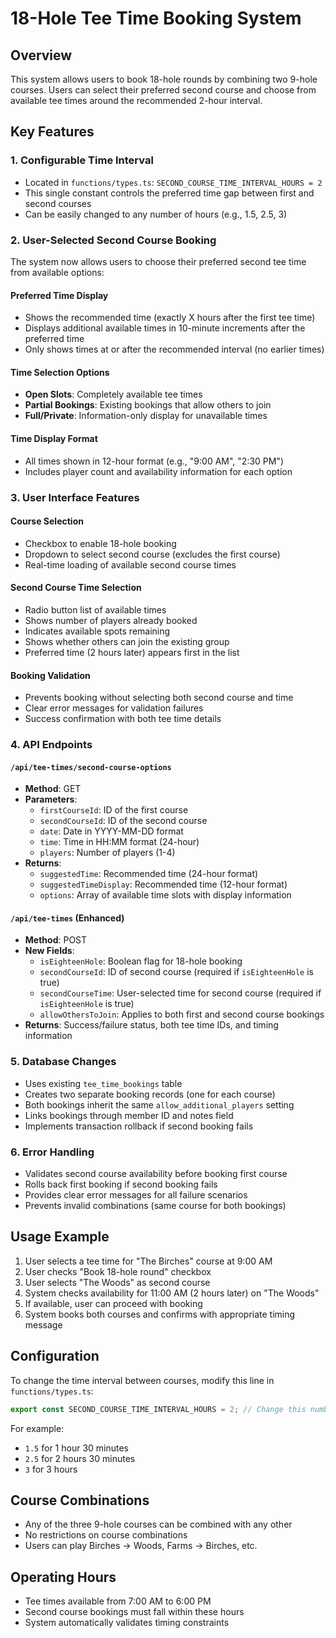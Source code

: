 # 18-Hole Tee Time Booking System

## Overview
This system allows users to book 18-hole rounds by combining two 9-hole courses. Users can select their preferred second course and choose from available tee times around the recommended 2-hour interval.

## Key Features

### 1. Configurable Time Interval
- Located in `functions/types.ts`: `SECOND_COURSE_TIME_INTERVAL_HOURS = 2`
- This single constant controls the preferred time gap between first and second courses
- Can be easily changed to any number of hours (e.g., 1.5, 2.5, 3)

### 2. User-Selected Second Course Booking
The system now allows users to choose their preferred second tee time from available options:

#### Preferred Time Display
- Shows the recommended time (exactly X hours after the first tee time)
- Displays additional available times in 10-minute increments after the preferred time
- Only shows times at or after the recommended interval (no earlier times)

#### Time Selection Options
- **Open Slots**: Completely available tee times
- **Partial Bookings**: Existing bookings that allow others to join
- **Full/Private**: Information-only display for unavailable times

#### Time Display Format
- All times shown in 12-hour format (e.g., "9:00 AM", "2:30 PM")
- Includes player count and availability information for each option

### 3. User Interface Features

#### Course Selection
- Checkbox to enable 18-hole booking
- Dropdown to select second course (excludes the first course)
- Real-time loading of available second course times

#### Second Course Time Selection
- Radio button list of available times
- Shows number of players already booked
- Indicates available spots remaining
- Shows whether others can join the existing group
- Preferred time (2 hours later) appears first in the list

#### Booking Validation
- Prevents booking without selecting both second course and time
- Clear error messages for validation failures
- Success confirmation with both tee time details

### 4. API Endpoints

#### `/api/tee-times/second-course-options`
- **Method**: GET
- **Parameters**: 
  - `firstCourseId`: ID of the first course
  - `secondCourseId`: ID of the second course  
  - `date`: Date in YYYY-MM-DD format
  - `time`: Time in HH:MM format (24-hour)
  - `players`: Number of players (1-4)
- **Returns**: 
  - `suggestedTime`: Recommended time (24-hour format)
  - `suggestedTimeDisplay`: Recommended time (12-hour format)
  - `options`: Array of available time slots with display information

#### `/api/tee-times` (Enhanced)
- **Method**: POST
- **New Fields**:
  - `isEighteenHole`: Boolean flag for 18-hole booking
  - `secondCourseId`: ID of second course (required if `isEighteenHole` is true)
  - `secondCourseTime`: User-selected time for second course (required if `isEighteenHole` is true)
  - `allowOthersToJoin`: Applies to both first and second course bookings
- **Returns**: Success/failure status, both tee time IDs, and timing information

### 5. Database Changes
- Uses existing `tee_time_bookings` table
- Creates two separate booking records (one for each course)
- Both bookings inherit the same `allow_additional_players` setting
- Links bookings through member ID and notes field
- Implements transaction rollback if second booking fails

### 6. Error Handling
- Validates second course availability before booking first course
- Rolls back first booking if second booking fails
- Provides clear error messages for all failure scenarios
- Prevents invalid combinations (same course for both bookings)

## Usage Example

1. User selects a tee time for "The Birches" course at 9:00 AM
2. User checks "Book 18-hole round" checkbox
3. User selects "The Woods" as second course
4. System checks availability for 11:00 AM (2 hours later) on "The Woods"
5. If available, user can proceed with booking
6. System books both courses and confirms with appropriate timing message

## Configuration

To change the time interval between courses, modify this line in `functions/types.ts`:
```typescript
export const SECOND_COURSE_TIME_INTERVAL_HOURS = 2; // Change this number
```

For example:
- `1.5` for 1 hour 30 minutes
- `2.5` for 2 hours 30 minutes  
- `3` for 3 hours

## Course Combinations
- Any of the three 9-hole courses can be combined with any other
- No restrictions on course combinations
- Users can play Birches → Woods, Farms → Birches, etc.

## Operating Hours
- Tee times available from 7:00 AM to 6:00 PM
- Second course bookings must fall within these hours
- System automatically validates timing constraints
